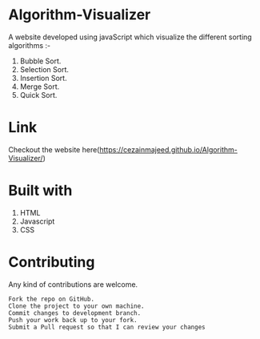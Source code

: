 # Algorithm-Visualizer
A website developed using javaScript which visualize the different sorting algorithms :-
1. Bubble Sort.
2. Selection Sort.
3. Insertion Sort.
4. Merge Sort.
5. Quick Sort.

# Link
Checkout the website here(https://cezainmajeed.github.io/Algorithm-Visualizer/)


# Built with 
1. HTML
2. Javascript
3. CSS

# Contributing
Any kind of contributions are welcome.

    Fork the repo on GitHub.
    Clone the project to your own machine.
    Commit changes to development branch.
    Push your work back up to your fork.
    Submit a Pull request so that I can review your changes
